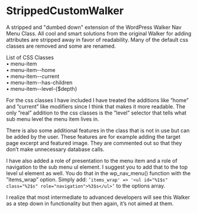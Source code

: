 # StrippedCustomWalker
A stripped and "dumbed down" extension of the WordPress Walker Nav Menu Class. All cool and smart solutions from the original Walker for adding attributes are stripped away in favor of readability.
Many of the default css classes are removed and some are renamed. 

List of CSS Classes<br>
• menu-item<br>
• menu-item--home<br>
• menu-item--current<br>
• menu-item--has-children<br>
• menu-item--level-{$depth}<br>

For the css classes I have included I have treated the additions like ”home” and ”current” like modifiers since I think that makes it more readable. The only ”real” addition to the css classes is the ”level” selector that tells what sub menu level the menu item lives in. 

There is also some additional features in the class that is not in use but can be added by the user. These features are for example adding the target page excerpt and featured image. They are commented out so that they don’t make unnecessary database calls. 

I have also added a role of presentation to the menu item and a role of navigation to the sub menu ul element. I suggest you to add that to the top level ul element as well. You do that in the wp_nav_menu() function with the ”items_wrap” option. 
Simply add: ```’items_wrap' => '<ul id="%1$s" class="%2$s" role="navigation">%3$s</ul>’``` to the options array. 

I realize that most intermediate to advanced developers will see this Walker as a step down in functionality but then again, it’s not aimed at them.
